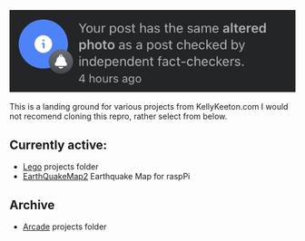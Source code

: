 ![image](etc/pic/fact.jpg)

This is a landing ground for various projects from KellyKeeton.com I would not recomend cloning this repro, rather select from below.

## Currently active: 
- [Lego](Lego/README.md) projects folder
- [EarthQuakeMap2](https://github.com/SpudGunMan/EQMap2) Earthquake Map for raspPi

## Archive
- [Arcade](/arcade/README.md) projects folder
